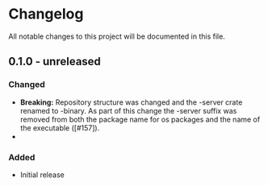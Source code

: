 # Changelog

All notable changes to this project will be documented in this file.

## 0.1.0 - unreleased

### Changed
- **Breaking:** Repository structure was changed and the -server crate renamed to -binary. As part of this change the -server suffix was removed from both the package name for os packages and the name of the executable ([#157]).
- 
### Added

- Initial release
